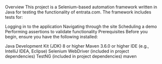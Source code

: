 Overview
This project is a Selenium-based automation framework written in Java for testing the functionality of entrata.com. The framework includes tests for:

Logging in to the application
Navigating through the site
Scheduling a demo
Performing assertions to validate functionality
Prerequisites
Before you begin, ensure you have the following installed:

Java Development Kit (JDK) 8 or higher
Maven 3.6.0 or higher
IDE (e.g., IntelliJ IDEA, Eclipse)
Selenium WebDriver (included in project dependencies)
TestNG (included in project dependencies)
maven
